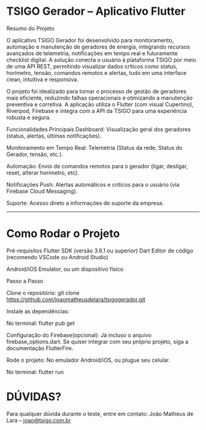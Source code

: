

TSIGO Gerador – Aplicativo Flutter
=======================

Resumo do Projeto

O aplicativo TSIGO Gerador foi desenvolvido para monitoramento, automação e manutenção de geradores de energia, integrando recursos avançados de telemetria, notificações em tempo real e futuramente checklist digital.
A solução conecta o usuário à plataforma TSIGO por meio de uma API REST, permitindo visualizar dados críticos como status, horímetro, tensão, comandos remotos e alertas, tudo em uma interface clean, intuitiva e responsiva.

O projeto foi idealizado para tornar o processo de gestão de geradores mais eficiente, reduzindo falhas operacionais e otimizando a manutenção preventiva e corretiva. A aplicação utiliza o Flutter (com visual Cupertino), Riverpod, Firebase e integra com a API da TSIGO para uma experiência robusta e segura.

Funcionalidades Principais
Dashboard: Visualização geral dos geradores (status, alertas, últimas notificações).

Monitoramento em Tempo Real: Telemetria (Status da rede, Status do Gerador, tensão, etc.).

Automação: Envio de comandos remotos para o gerador (ligar, desligar, reset, alterar horimetro, etc).


Notificações Push: Alertas automáticos e críticos para o usuário (via Firebase Cloud Messaging).

Suporte: Acesso direto a informações de suporte da empresa.

__________________________________________________________________________________________________________

Como Rodar o Projeto
=======================

Pré-requisitos
Flutter SDK (versão 3.6.1 ou superior)
Dart
Editor de código (recomendo VSCode ou Android Studio)

Android/iOS Emulator, ou um dispositivo físico

Passo a Passo

Clone o repositório:
git clone https://github.com/joaomatheusdelara/tsigogerador.git

Instale as dependências:

No terminal: flutter pub get

Configuração do Firebase(opcional):
Já incluso o arquivo firebase_options.dart.
Se quiser integrar com seu próprio projeto, siga a documentação FlutterFire.

Rode o projeto:
No emulador Android/iOS, ou plugue seu celular.

No terminal: flutter run


DÚVIDAS?
=======================
Para qualquer dúvida durante o teste, entre em contato:
João Matheus de Lara – joao@tsigo.com.br


